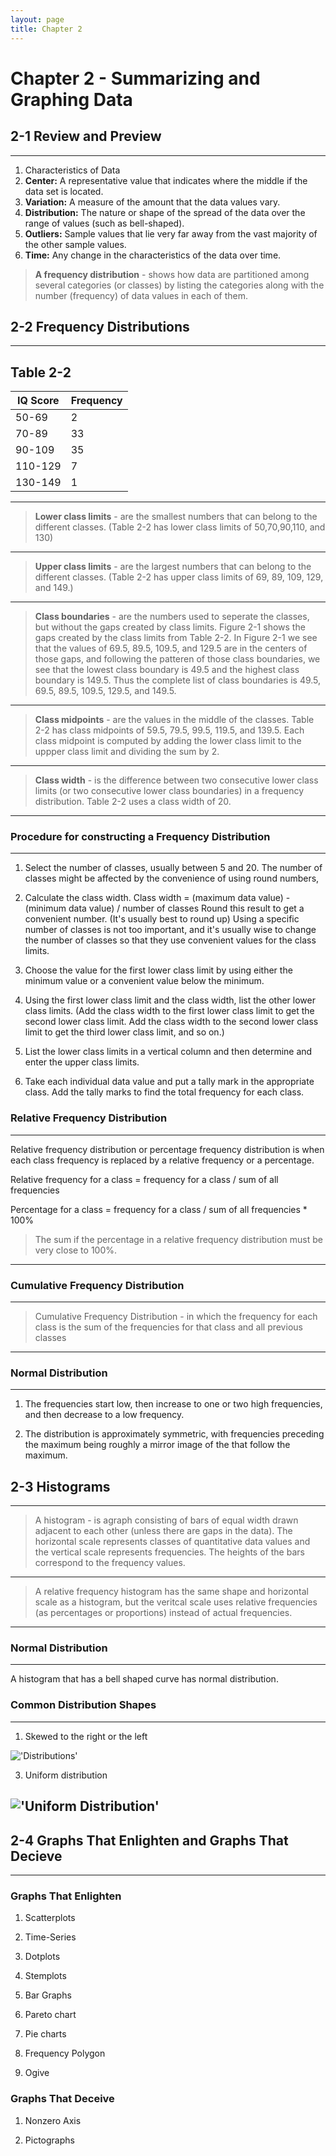 ```yaml
---
layout: page
title: Chapter 2
---
```


# Chapter 2 - Summarizing and Graphing Data

## 2-1 Review and Preview
---

1. Characteristics of Data
  1. **Center:** A representative value that indicates where the middle if the data set is located.
  2. **Variation:** A measure of the amount that the data values vary.
  3. **Distribution:** The nature or shape of the spread of the data over the range of values (such as bell-shaped).
  4. **Outliers:** Sample values that lie very far away from the vast majority of the other sample values.
  5. **Time:** Any change in the characteristics of the data over time.

> **A frequency distribution** - shows how data are partitioned among several categories (or classes) by listing the categories along with the number (frequency) of data values in each of them.

## 2-2 Frequency Distributions
---


**Table 2-2**
---

| IQ Score | Frequency |
| -------- | --------- |
| 50-69    | 2         |
| 70-89    | 33        |
| 90-109   | 35        |
| 110-129  | 7         |
| 130-149  | 1         |


---

> **Lower class limits** - are the smallest numbers that can belong to the different classes. (Table 2-2 has lower class limits of 50,70,90,110, and 130)

---

> **Upper class limits** - are the largest numbers that can belong to the different classes. (Table 2-2 has upper class limits of 69, 89, 109, 129, and 149.)

---

> **Class boundaries** - are the numbers used to seperate the classes, but without the gaps created by class limits.  Figure 2-1 shows the gaps created by the class limits from Table 2-2.  In Figure 2-1 we see that the values of 69.5, 89.5, 109.5, and 129.5 are in the centers of those gaps, and following the patteren of those class boundaries, we see that the lowest class boundary is 49.5 and the highest class boundary is 149.5.  Thus the complete list of class boundaries is 49.5, 69.5, 89.5, 109.5, 129.5, and 149.5.

---

> **Class midpoints** - are the values in the middle of the classes.  Table 2-2 has class midpoints of 59.5, 79.5, 99.5, 119.5, and 139.5.  Each class midpoint is computed by adding the lower class limit to the uppper class limit and dividing the sum by 2.

---

> **Class width** - is the difference between two consecutive lower class limits (or two consecutive lower class boundaries) in a frequency distribution.  Table 2-2 uses a class width of 20.

---

### Procedure for constructing a Frequency Distribution

---

1. Select the number of classes, usually between 5 and 20.  The number of classes might be affected by the convenience of using round numbers,

2. Calculate the class width.  Class width = (maximum data value) - (minimum data value) / number of classes  Round this result to get a convenient number. (It's usually best to round up)  Using a specific number of classes is not too important, and it's usually wise to change the number of classes so that they use convenient values for the class limits.

3. Choose the value for the first lower class limit by using either the minimum value or a convenient value below the minimum.

4. Using the first lower class limit and the class width, list the other lower class limits. (Add the class width to the first lower class limit to get the second lower class limit.  Add the class width to the second lower class limit to get the third lower class limit, and so on.)

5. List the lower class limits in a vertical column and then determine and enter the upper class limits.

6. Take each individual data value and put a tally mark in the appropriate class.  Add the tally marks to find the total frequency for each class.

### Relative Frequency Distribution

---

Relative frequency distribution or percentage frequency distribution is when each class frequency is replaced by a relative frequency or a percentage.

Relative frequency for a class = frequency for a class / sum of all frequencies

Percentage for a class = frequency for a class / sum of all frequencies * 100%

> The sum if the percentage in a relative frequency distribution must be very close to 100%.

---

### Cumulative Frequency Distribution

---

> Cumulative Frequency Distribution - in which the frequency for each class is the sum of the frequencies for that class and all previous classes

---

### Normal Distribution

---

1. The frequencies start low, then increase to one or two high frequencies, and then decrease to a low frequency.

2. The distribution is approximately symmetric, with frequencies preceding the maximum being roughly a mirror image of the that follow the maximum.

## 2-3 Histograms

---

> A histogram - is agraph consisting of bars of equal width drawn adjacent to each other (unless there are gaps in the data).  The horizontal scale represents classes of quantitative data values and the vertical scale represents frequencies.  The heights of the bars correspond to the frequency values.

---

> A relative frequency histogram has the same shape and horizontal scale as a histogram, but the veritcal scale uses relative frequencies (as percentages or proportions) instead of actual frequencies.

---

### Normal Distribution

---

A histogram that has a bell shaped curve has normal distribution.

### Common Distribution Shapes

---

1. Skewed to the right or the left

!['Distributions'](http://image.tutorvista.com/calc_images/image/math/ama1.JPG)

3. Uniform distribution

!['Uniform Distribution'](http://i.msdn.microsoft.com/dynimg/IC169495.gif)
---

## 2-4 Graphs That Enlighten and Graphs That Decieve

---

### Graphs That Enlighten

1. Scatterplots

2. Time-Series

3. Dotplots

4. Stemplots

5. Bar Graphs

6. Pareto chart

7. Pie charts

8. Frequency Polygon

9. Ogive

### Graphs That Deceive

1. Nonzero Axis

2. Pictographs
